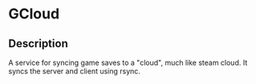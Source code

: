 ﻿# GCloud

## Description
A service for syncing game saves to a "cloud", much like steam cloud. It syncs the server
and client using rsync.